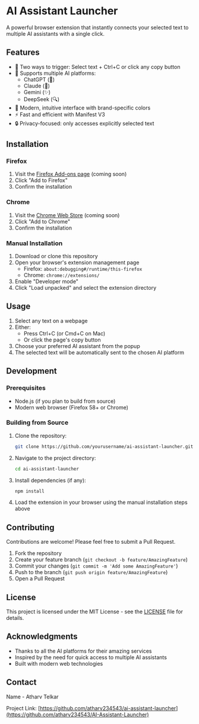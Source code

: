 # AI Assistant Launcher

A powerful browser extension that instantly connects your selected text to multiple AI assistants with a single click.

## Features

- 🔄 Two ways to trigger: Select text + Ctrl+C or click any copy button
- 🤖 Supports multiple AI platforms:
  - ChatGPT (🤖)
  - Claude (🧠)
  - Gemini (✨)
  - DeepSeek (🔍)
- 🎨 Modern, intuitive interface with brand-specific colors
- ⚡ Fast and efficient with Manifest V3
- 🔒 Privacy-focused: only accesses explicitly selected text

## Installation

### Firefox
1. Visit the [Firefox Add-ons page](https://addons.mozilla.org/) (coming soon)
2. Click "Add to Firefox"
3. Confirm the installation

### Chrome
1. Visit the [Chrome Web Store](https://chrome.google.com/webstore/) (coming soon)
2. Click "Add to Chrome"
3. Confirm the installation

### Manual Installation
1. Download or clone this repository
2. Open your browser's extension management page
   - Firefox: `about:debugging#/runtime/this-firefox`
   - Chrome: `chrome://extensions/`
3. Enable "Developer mode"
4. Click "Load unpacked" and select the extension directory

## Usage

1. Select any text on a webpage
2. Either:
   - Press Ctrl+C (or Cmd+C on Mac)
   - Or click the page's copy button
3. Choose your preferred AI assistant from the popup
4. The selected text will be automatically sent to the chosen AI platform

## Development

### Prerequisites
- Node.js (if you plan to build from source)
- Modern web browser (Firefox 58+ or Chrome)

### Building from Source
1. Clone the repository:
   ```bash
   git clone https://github.com/yourusername/ai-assistant-launcher.git
   ```
2. Navigate to the project directory:
   ```bash
   cd ai-assistant-launcher
   ```
3. Install dependencies (if any):
   ```bash
   npm install
   ```
4. Load the extension in your browser using the manual installation steps above

## Contributing

Contributions are welcome! Please feel free to submit a Pull Request.

1. Fork the repository
2. Create your feature branch (`git checkout -b feature/AmazingFeature`)
3. Commit your changes (`git commit -m 'Add some AmazingFeature'`)
4. Push to the branch (`git push origin feature/AmazingFeature`)
5. Open a Pull Request

## License

This project is licensed under the MIT License - see the [LICENSE](LICENSE) file for details.

## Acknowledgments

- Thanks to all the AI platforms for their amazing services
- Inspired by the need for quick access to multiple AI assistants
- Built with modern web technologies

## Contact

Name - Atharv Telkar

Project Link: [https://github.com/atharv234543/ai-assistant-launcher](https://github.com/atharv234543/AI-Assistant-Launcher) 
